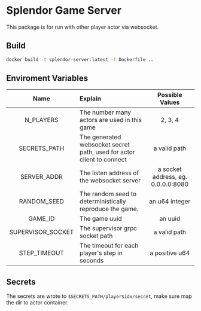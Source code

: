 # Splendor Game Server

This package is for run with other player actor via websocket.

## Build

```bash
docker build -t splendor-server:latest -f Dockerfile ..
```

## Enviroment Variables

|       Name        | Explain                                                               |          Possible Values           |
|:-----------------:|:----------------------------------------------------------------------|:----------------------------------:|
|     N_PLAYERS     | The number many actors are used in this game                          |              2, 3, 4               |
|   SECRETS_PATH    | The generated websocket secret path, used for actor client to connect |            a valid path            |
|    SERVER_ADDR    | The listen address of the websocket server                            | a socket address, eg. 0.0.0.0:8080 |
|    RANDOM_SEED    | The random seed to deterministically reproduce the game.              |           an u64 integer           |
|      GAME_ID      | The game uuid                                                         |              an uuid               |
| SUPERVISOR_SOCKET | The supervisor grpc socket path                                       |            a valid path            |
|    STEP_TIMEOUT   | The timeout for each player's step in seconds                         |           a positive u64           |
## Secrets

The secrets are wrote to `$SECRETS_PATH/player$idx/secret`, make sure map the dir to actor container.
